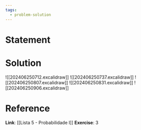 ```yaml
---
tags:
  - problem-solution
---
```

# Statement 


# Solution
![[202406250712.excalidraw]]
![[202406250737.excalidraw]]
![[202406250807.excalidraw]]
![[202406250831.excalidraw]]
![[202406250906.excalidraw]]
# Reference
**Link**: [[Lista 5 - Probabilidade I]]
**Exercise**: 3